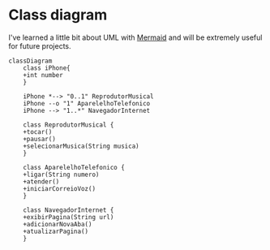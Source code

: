 # Class diagram
I've learned a little bit about UML with [Mermaid](https://mermaid.js.org/) and will be extremely useful for future projects.

```mermaid
classDiagram
    class iPhone{
    +int number
    }
    
    iPhone *--> "0..1" ReprodutorMusical 
    iPhone --o "1" AparelelhoTelefonico
    iPhone --> "1..*" NavegadorInternet

    class ReprodutorMusical {
    +tocar()
    +pausar()
    +selecionarMusica(String musica)
    }

    class AparelelhoTelefonico { 
    +ligar(String numero)
    +atender()
    +iniciarCorreioVoz()
    }

    class NavegadorInternet {
    +exibirPagina(String url)
    +adicionarNovaAba()
    +atualizarPagina()
    }
```

